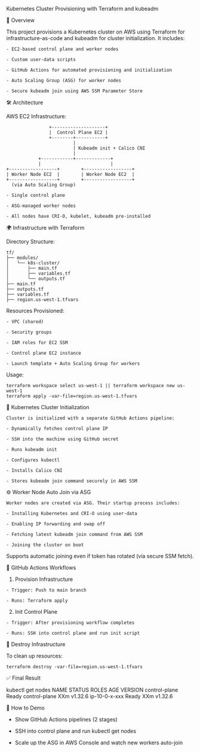 Kubernetes Cluster Provisioning with Terraform and kubeadm

📌 Overview
  
  This project provisions a Kubernetes cluster on AWS using Terraform for infrastructure-as-code and kubeadm for cluster initialization. 
  It includes:
    
    - EC2-based control plane and worker nodes
    
    - Custom user-data scripts
    
    - GitHub Actions for automated provisioning and initialization
    
    - Auto Scaling Group (ASG) for worker nodes
    
    - Secure kubeadm join using AWS SSM Parameter Store

🛠️ Architecture

  AWS EC2 Infrastructure:

                    +--------------------+
                    |  Control Plane EC2 |
                    +--------+-----------+
                             |
                             | Kubeadm init + Calico CNI
                             |
                +------------+-------------+
                |                          |
    +------------------+        +------------------+
    | Worker Node EC2  |        | Worker Node EC2  |
    +------------------+        +------------------+
      (via Auto Scaling Group)
    
    - Single control plane
    
    - ASG-managed worker nodes
    
    - All nodes have CRI-O, kubelet, kubeadm pre-installed

🌍 Infrastructure with Terraform

  Directory Structure:
    
    tf/
    ├── modules/
    │   └── k8s-cluster/
    │       ├── main.tf
    │       ├── variables.tf
    │       └── outputs.tf
    ├── main.tf
    ├── outputs.tf
    ├── variables.tf
    ├── region.us-west-1.tfvars

Resources Provisioned:
    
    - VPC (shared)
    
    - Security groups
    
    - IAM roles for EC2 SSM
    
    - Control plane EC2 instance
    
    - Launch template + Auto Scaling Group for workers

Usage:

    terraform workspace select us-west-1 || terraform workspace new us-west-1
    terraform apply -var-file=region.us-west-1.tfvars

🚀 Kubernetes Cluster Initialization

    Cluster is initialized with a separate GitHub Actions pipeline:
    
    - Dynamically fetches control plane IP
    
    - SSH into the machine using GitHub secret
    
    - Runs kubeadm init
    
    - Configures kubectl
    
    - Installs Calico CNI
    
    - Stores kubeadm join command securely in AWS SSM

⚙️ Worker Node Auto Join via ASG

    Worker nodes are created via ASG. Their startup process includes:
    
    - Installing Kubernetes and CRI-O using user-data
    
    - Enabling IP forwarding and swap off
    
    - Fetching latest kubeadm join command from AWS SSM
    
    - Joining the cluster on boot

  Supports automatic joining even if token has rotated (via secure SSM fetch).

🔄 GitHub Actions Workflows
  
  1. Provision Infrastructure
  
    - Trigger: Push to main branch
  
    - Runs: Terraform apply
  
  2. Init Control Plane
  
    - Trigger: After provisioning workflow completes
  
    - Runs: SSH into control plane and run init script

🧹 Destroy Infrastructure

  To clean up resources:
  
    terraform destroy -var-file=region.us-west-1.tfvars

✅ Final Result

  kubectl get nodes
  NAME             STATUS   ROLES           AGE   VERSION
  control-plane    Ready    control-plane   XXm   v1.32.6
  ip-10-0-x-xxx    Ready    <none>          XXm   v1.32.6

🧪 How to Demo

  - Show GitHub Actions pipelines (2 stages)
  
  - SSH into control plane and run kubectl get nodes
  
  - Scale up the ASG in AWS Console and watch new workers auto-join
